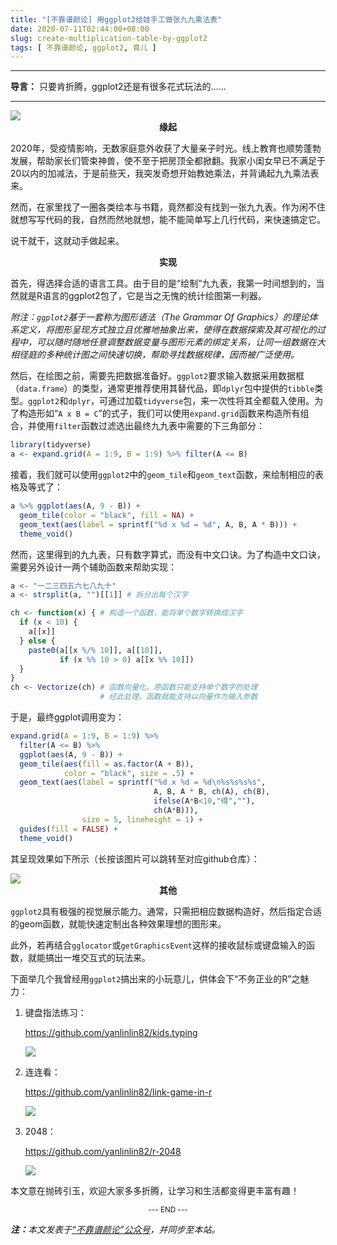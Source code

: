 ```yaml
---
title: "[不靠谱颜论] 用ggplot2给娃手工做张九九乘法表"
date: 2020-07-11T02:44:00+08:00
slug: create-multiplication-table-by-ggplot2
tags: [ 不靠谱颜论, ggplot2, 育儿 ]
---
```


---

**导言：** 只要肯折腾，ggplot2还是有很多花式玩法的……

---

<img src="/images/2020-07-11/ggplot2.png" style="max-width:100px"/>

<center><b>缘起</b></center>

2020年，受疫情影响，无数家庭意外收获了大量亲子时光。线上教育也顺势蓬勃发展，帮助家长们管束神兽，使不至于把房顶全都掀翻。我家小闺女早已不满足于20以内的加减法，于是前些天，我突发奇想开始教她乘法，并背诵起九九乘法表来。

然而，在家里找了一圈各类绘本与书籍，竟然都没有找到一张九九表。作为闲不住就想写写代码的我，自然而然地就想，能不能简单写上几行代码，来快速搞定它。

说干就干，这就动手做起来。

<center><b>实现</b></center>

首先，得选择合适的语言工具。由于目的是“绘制”九九表，我第一时间想到的，当然就是R语言的ggplot2包了，它是当之无愧的统计绘图第一利器。

<i>附注：`ggplot2`基于一套称为图形语法（The Grammar Of Graphics）的理论体系定义，将图形呈现方式独立且优雅地抽象出来，使得在数据探索及其可视化的过程中，可以随时随地任意调整数据变量与图形元素的绑定关系，让同一组数据在大相径庭的多种统计图之间快速切换，帮助寻找数据规律，因而被广泛使用。</i>

然后，在绘图之前，需要先把数据准备好。`ggplot2`要求输入数据采用数据框（`data.frame`）的类型，通常更推荐使用其替代品，即`dplyr`包中提供的`tibble`类型。`ggplot2`和`dplyr`，可通过加载`tidyverse`包，来一次性将其全都载入使用。为了构造形如“`A x B = C`”的式子，我们可以使用`expand.grid`函数来构造所有组合，并使用`filter`函数过滤选出最终九九表中需要的下三角部分：

```r
library(tidyverse)
a <- expand.grid(A = 1:9, B = 1:9) %>% filter(A <= B)
```

接着，我们就可以使用`ggplot2`中的`geom_tile`和`geom_text`函数，来绘制相应的表格及等式了：

```r
a %>% ggplot(aes(A, 9 - B)) +
  geom_tile(color = "black", fill = NA) +
  geom_text(aes(label = sprintf("%d x %d = %d", A, B, A * B))) +
  theme_void()
```

然而，这里得到的九九表，只有数字算式，而没有中文口诀。为了构造中文口诀，需要另外设计一两个辅助函数来帮助实现：

```r
a <- "一二三四五六七八九十"
a <- strsplit(a, "")[[1]] # 拆分出每个汉字

ch <- function(x) { # 构造一个函数，能将单个数字转换成汉字
  if (x < 10) {
    a[[x]]
  } else {
    paste0(a[[x %/% 10]], a[[10]],
           if (x %% 10 > 0) a[[x %% 10]])
  }
}
ch <- Vectorize(ch) # 函数向量化。原函数只能支持单个数字的处理
                    # 经此处理，函数就能支持以向量作为输入参数
```

于是，最终ggplot调用变为：

```r
expand.grid(A = 1:9, B = 1:9) %>%
  filter(A <= B) %>%
  ggplot(aes(A, 9 - B)) +
  geom_tile(aes(fill = as.factor(A + B)),
            color = "black", size = .5) +
  geom_text(aes(label = sprintf("%d x %d = %d\n%s%s%s%s",
                                A, B, A * B, ch(A), ch(B),
                                ifelse(A*B<10,"得",""),
                                ch(A*B))),
                size = 5, lineheight = 1) +
  guides(fill = FALSE) +
  theme_void()
```

其呈现效果如下所示（长按该图片可以跳转至对应github仓库）：

<img src="/images/2020-07-11/multiplication-table.png" style="max-width:500px"/>

<center><b>其他</b></center>

`ggplot2`具有极强的视觉展示能力。通常，只需把相应数据构造好，然后指定合适的geom函数，就能快速定制出各种效果理想的图形来。

此外，若再结合`gglocator`或`getGraphicsEvent`这样的接收鼠标或键盘输入的函数，就能搞出一堆交互式的玩法来。

下面举几个我曾经用`ggplot2`搞出来的小玩意儿，供体会下“不务正业的R”之魅力：

1. 键盘指法练习：

    <https://github.com/yanlinlin82/kids.typing>

    <img src="/images/2020-07-11/keyboard.png" style="max-width:400px"/>

2. 连连看：

    <https://github.com/yanlinlin82/link-game-in-r>

    <img src="/images/2020-07-11/link-game.png" style="max-width:400px"/>

3. 2048：

    <https://github.com/yanlinlin82/r-2048>

    <img src="/images/2020-07-11/r-2048.png" style="max-width:400px"/>

本文意在抛砖引玉，欢迎大家多多折腾，让学习和生活都变得更丰富有趣！

<center><small>--- END ---</small></center>

<i><b>注：</b>本文发表于[“不靠谱颜论”公众号](https://mp.weixin.qq.com/s/-NGmN3jC0SJKWW_a28FGhw)，并同步至本站。</i>
